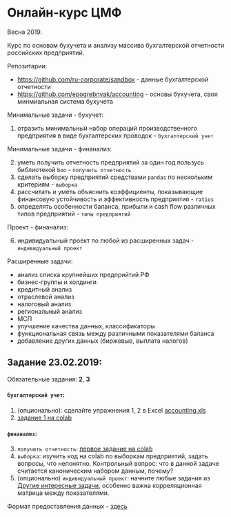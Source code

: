 Онлайн-курс ЦМФ
===============

Весна 2019.

Курс по основам бухучета и анализу массива бухгалтерской отчетности российских предприятий.

Репозитарии:

- <https://github.com/ru-corporate/sandbox> - данные бухгалтерской отчетности
- <https://github.com/epogrebnyak/accounting> - основы бухучета, своя минмиальная система бухучета

Минимальные задачи - бухучет:

1. отразить минимальный набор операций производственного предприятия в виде бухгалтерских проводок - `бухгалтерский учет`

Минимальные задачи - финанализ:

2. уметь получить отчетность предприятий за один год пользусь библиотекой `boo` - `получить отчетность`
3. сделать выборку предприятий средствами `pandas` по нескольким критериям - `выборка`
4. рассчитать и уметь объяснить коэффициенты, показывающие финансовую устойчивость и эффективность предприятия - `ratios`
5. определять особенности баланса, прибыли и cash flow различных типов предприятий - `типы предприятий`

Проект - финанализ:

6. индивидуальный проект по любой из расширенных задач - `индивидуальный проект`

Расширенные задачи:
- анализ списка крупнейших предприйтий РФ
- бизнес-группы и холдинги 
- кредитный анализ
- отраслевой анализ 
- налоговый анализ
- региональный анализ 
- МСП
- улучшение качества данных, классификаторы  
- функциональная связь между различными показателями баланса
- добавление других данных (биржевые, выплата налогов)

Задание 23.02.2019:
-------------------

Обязательные задания: **2**, **3**

#### `бухгалтерский учет`:

1. (опционально): сделайте упражнения 1, 2 в Excel [accounting.xls](https://github.com/epogrebnyak/accounting/)
2. [задание 1 на colab](https://colab.research.google.com/drive/1qhPY5MVTHnW5JawC3a09PYkjA9PI7fhS#scrollTo=Gcyk8VXjEelA)

####  `финанализ`:
3. `получить отчетность`: [первое задание на colab](https://colab.research.google.com/drive/1BGLalP4rr5FdtXsEzb5oG4sHL5qmgbAS#scrollTo=b69ZTI9VhCxi)
4. `выборка`: изучить код на colab по выборкам предприятий, задать вопросы, что непонятно. 
    Контрольный вопрос: что в данной задаче считается каноническим набором данным, почему?
5. (опционально) `индивидуальный проект`: начните любые задания из [Другие интересные задачи](https://colab.research.google.com/drive/1BGLalP4rr5FdtXsEzb5oG4sHL5qmgbAS#scrollTo=X0QSuMF9J_Wg), особенно важна корреляционная матрица между показателями.

Формат предоставления данных - [здесь](https://github.com/ru-corporate/sandbox/blob/master/student/README.md#%D1%84%D0%BE%D1%80%D0%BC%D0%B0%D1%82-%D1%80%D0%B5%D1%88%D0%B5%D0%BD%D0%B8%D0%B9)
